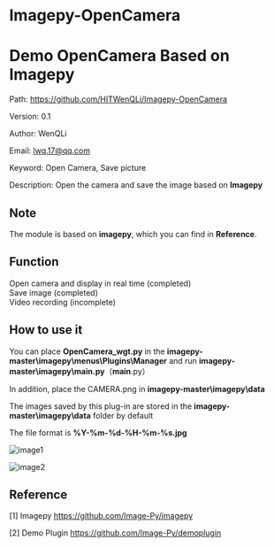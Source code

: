 # Imagepy-OpenCamera
# Demo OpenCamera Based on Imagepy

Path: https://github.com/HITWenQLi/Imagepy-OpenCamera

Version: 0.1

Author: WenQLi

Email: lwq.17@qq.com

Keyword: Open Camera, Save picture

Description: Open the camera and save the image based on **Imagepy**  

## Note
The module is based on **imagepy**, which you can find in **Reference**.  

## Function
  Open camera and display in real time (completed)  
  Save image (completed)  
  Video recording (incomplete)  

## How to use it  
You can place **OpenCamera_wgt.py** in the **imagepy-master\imagepy\menus\Plugins\Manager** and run **imagepy-master\imagepy\main.py**（__main__.py）  

In addition, place the CAMERA.png in **imagepy-master\imagepy\data**  

The images saved by this plug-in are stored in the **imagepy-master\imagepy\data** folder by default  

The file format is **%Y-%m-%d-%H-%m-%s.jpg**  

![image1](https://github.com/HITWenQLi/Imagepy-OpenCamera/tree/main/image/C1.PNG)  

![image2](https://github.com/HITWenQLi/Imagepy-OpenCamera/tree/main/image/C2.PNG)  

## Reference
[1] Imagepy https://github.com/Image-Py/imagepy  

[2] Demo Plugin https://github.com/Image-Py/demoplugin  
